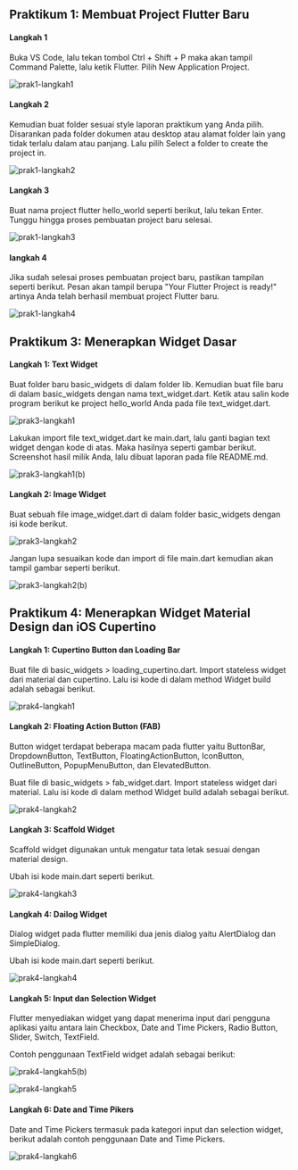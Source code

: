 ## Praktikum 1: Membuat Project Flutter Baru

#### Langkah 1

Buka VS Code, lalu tekan tombol Ctrl + Shift + P maka akan tampil Command Palette, lalu ketik Flutter. Pilih New Application Project.

![prak1-langkah1](https://github.com/FarhanDwiPramana/2141720125-mobile-2023/assets/121709293/422af4bc-fca5-4424-b7b9-25eaf5a21129)

#### Langkah 2

Kemudian buat folder sesuai style laporan praktikum yang Anda pilih. Disarankan pada folder dokumen atau desktop atau alamat folder lain yang tidak terlalu dalam atau panjang. Lalu pilih Select a folder to create the project in.

![prak1-langkah2](https://github.com/FarhanDwiPramana/2141720125-mobile-2023/assets/121709293/4335415b-3671-445d-8675-af8953b5a484)

#### Langkah 3

Buat nama project flutter hello_world seperti berikut, lalu tekan Enter. Tunggu hingga proses pembuatan project baru selesai.

![prak1-langkah3](https://github.com/FarhanDwiPramana/2141720125-mobile-2023/assets/121709293/c5621d54-535f-4c98-99c7-ae05e36812f8)

#### langkah 4

Jika sudah selesai proses pembuatan project baru, pastikan tampilan seperti berikut. Pesan akan tampil berupa "Your Flutter Project is ready!" artinya Anda telah berhasil membuat project Flutter baru.

![prak1-langkah4](https://github.com/FarhanDwiPramana/2141720125-mobile-2023/assets/121709293/7065b29c-551d-438a-a38c-1a4023ca910c)

## Praktikum 3: Menerapkan Widget Dasar

#### Langkah 1: Text Widget

Buat folder baru basic_widgets di dalam folder lib. Kemudian buat file baru di dalam basic_widgets dengan nama text_widget.dart. Ketik atau salin kode program berikut ke project hello_world Anda pada file text_widget.dart.

![prak3-langkah1](https://github.com/FarhanDwiPramana/2141720125-mobile-2023/assets/121709293/4b6e2e23-8b62-413f-924d-0bb9693bbb0d)

Lakukan import file text_widget.dart ke main.dart, lalu ganti bagian text widget dengan kode di atas. Maka hasilnya seperti gambar berikut. Screenshot hasil milik Anda, lalu dibuat laporan pada file README.md.

![prak3-langkah1(b)](https://github.com/FarhanDwiPramana/2141720125-mobile-2023/assets/121709293/5719424e-7b9f-479d-be72-a75c4d615a4c)

#### Langkah 2: Image Widget

Buat sebuah file image_widget.dart di dalam folder basic_widgets dengan isi kode berikut.

![prak3-langkah2](https://github.com/FarhanDwiPramana/2141720125-mobile-2023/assets/121709293/51765921-31d7-4227-bd06-d1b5390f40d5)

Jangan lupa sesuaikan kode dan import di file main.dart kemudian akan tampil gambar seperti berikut.

![prak3-langkah2(b)](https://github.com/FarhanDwiPramana/2141720125-mobile-2023/assets/121709293/89fdbaa5-0bef-47e4-80e9-36e0a8236849)

## Praktikum 4: Menerapkan Widget Material Design dan iOS Cupertino

#### Langkah 1: Cupertino Button dan Loading Bar

Buat file di basic_widgets > loading_cupertino.dart. Import stateless widget dari material dan cupertino. Lalu isi kode di dalam method Widget build adalah sebagai berikut.

![prak4-langkah1](https://github.com/FarhanDwiPramana/2141720125-mobile-2023/assets/121709293/ddc828d6-63ed-46e8-8773-56709f061572)

#### Langkah 2: Floating Action Button (FAB)

Button widget terdapat beberapa macam pada flutter yaitu ButtonBar, DropdownButton, TextButton, FloatingActionButton, IconButton, OutlineButton, PopupMenuButton, dan ElevatedButton.

Buat file di basic_widgets > fab_widget.dart. Import stateless widget dari material. Lalu isi kode di dalam method Widget build adalah sebagai berikut.

![prak4-langkah2](https://github.com/FarhanDwiPramana/2141720125-mobile-2023/assets/121709293/55d28624-11bc-4fda-ba6a-28bef9798b72)

#### Langkah 3: Scaffold Widget

Scaffold widget digunakan untuk mengatur tata letak sesuai dengan material design.

Ubah isi kode main.dart seperti berikut.

![prak4-langkah3](https://github.com/FarhanDwiPramana/2141720125-mobile-2023/assets/121709293/a03b708e-222d-4132-b4e2-5bbd51d35057)

#### Langkah 4: Dailog Widget

Dialog widget pada flutter memiliki dua jenis dialog yaitu AlertDialog dan SimpleDialog.

Ubah isi kode main.dart seperti berikut.

![prak4-langkah4](https://github.com/FarhanDwiPramana/2141720125-mobile-2023/assets/121709293/2baf0ac4-d302-450e-bbaf-5ffe2c53ab86)

#### Langkah 5: Input dan Selection Widget

Flutter menyediakan widget yang dapat menerima input dari pengguna aplikasi yaitu antara lain Checkbox, Date and Time Pickers, Radio Button, Slider, Switch, TextField.

Contoh penggunaan TextField widget adalah sebagai berikut:

![prak4-langkah5(b)](https://github.com/FarhanDwiPramana/2141720125-mobile-2023/assets/121709293/80c627c1-aaf9-4df6-9a8f-4aeaae5a6b8a)

![prak4-langkah5](https://github.com/FarhanDwiPramana/2141720125-mobile-2023/assets/121709293/029cab49-ea6c-4210-9cd6-5522e59d3f44)

#### Langkah 6: Date and Time Pikers

Date and Time Pickers termasuk pada kategori input dan selection widget, berikut adalah contoh penggunaan Date and Time Pickers.

![prak4-langkah6](https://github.com/FarhanDwiPramana/2141720125-mobile-2023/assets/121709293/92f6f340-e159-4e14-9f02-e361918fc139)
